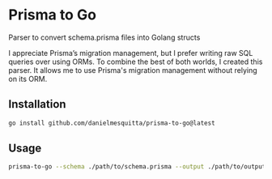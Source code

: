 # Prisma to Go

Parser to convert schema.prisma files into Golang structs

I appreciate Prisma’s migration management, but I prefer writing raw SQL queries over using ORMs. To combine the best of both worlds, I created this parser. It allows me to use Prisma's migration management without relying on its ORM.

## Installation

```bash
go install github.com/danielmesquitta/prisma-to-go@latest
```

## Usage

```bash
prisma-to-go --schema ./path/to/schema.prisma --output ./path/to/output/dir
```
